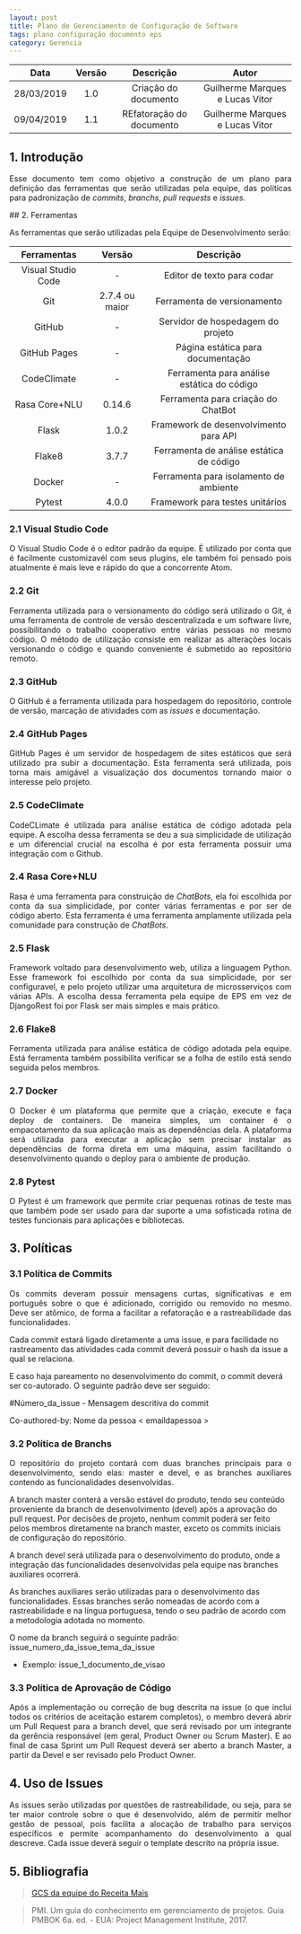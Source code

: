 ```yaml
---
layout: post
title: Plano de Gerenciamento de Configuração de Software
tags: plano configuração documento eps
category: Gerencia
---
```

|Data|Versão|Descrição|Autor|
|:--:|:--:|:--:|:--:|
|28/03/2019| 1.0|Criação do documento |Guilherme Marques e Lucas Vitor|
|09/04/2019|1.1|REfatoração do documento|Guilherme Marques e Lucas Vitor|

## 1. Introdução

<p align="justify">Esse documento tem como objetivo a construção de um plano para definição das ferramentas que serão utilizadas pela equipe, das políticas para padronização de <i>commits</i>, <i>branchs</i>, <i>pull requests</i> e <i>issues</i>. </p>
<!--more-->
## 2. Ferramentas

<p align="justify"> As ferramentas que serão utilizadas pela Equipe de Desenvolvimento serão:</p>

|Ferramentas|Versão|Descrição|
|:--:|:--:|:--:|
|Visual Studio Code|-|Editor de texto para codar|
|Git|2.7.4 ou maior|Ferramenta de versionamento|
|GitHub|-|Servidor de hospedagem do projeto|
|GitHub Pages|-|Página estática para documentação|
|CodeClimate|-|Ferramenta para análise estática do código|
|Rasa Core+NLU|0.14.6|Ferramenta para criação do ChatBot|
|Flask|1.0.2|Framework de desenvolvimento para API|
|Flake8|3.7.7|Ferramenta de análise estática de código|
|Docker|-|Ferramenta para isolamento de ambiente|
|Pytest|4.0.0| Framework para testes unitários|

### 2.1 Visual Studio Code

<p align="justify">
O Visual Studio Code é o editor padrão da equipe. É utilizado por conta que é facilmente customizavél com seus plugins, ele também foi pensado pois atualmente é mais leve e rápido do que a concorrente Atom.
</p>


### 2.2 Git

<p align="justify">
Ferramenta utilizada para o versionamento do código será utilizado o Git, é uma ferramenta de controle de versão descentralizada e um software livre, possibilitando o trabalho cooperativo entre várias pessoas no mesmo código. O método de utilização consiste em realizar as alterações locais versionando o código e quando conveniente é submetido ao repositório remoto.
</p>

### 2.3 GitHub

<p align="justify">
O GitHub é a ferramenta utilizada para hospedagem do repositório, controle de versão, marcação de atividades com as <i>issues</i> e documentação.
</p>

### 2.4 GitHub Pages

<p align="justify">
GitHub Pages é um servidor de hospedagem de sites estáticos que será utilizado pra subir a documentação. Esta ferramenta será utilizada, pois torna mais amigável a visualização dos documentos tornando maior o interesse pelo projeto.
</p>


### 2.5 CodeClimate

<p align="justify">
CodeCLimate é utilizada para análise estática de código adotada pela equipe. A escolha dessa ferramenta se deu a sua simplicidade de utilização e um diferencial crucial na escolha é por esta ferramenta possuir uma integração com o Github.
</p>

### 2.4 Rasa Core+NLU

<p align="justify">
Rasa é uma ferramenta para construição de <i>ChatBots</i>, ela foi escolhida por conta da sua simplicidade, por conter várias ferramentas e por ser de código aberto. Esta ferramenta é uma ferramenta amplamente utilizada pela comunidade para construção de <i>ChatBots</i>.
</p>

### 2.5 Flask

<p align="justify">
Framework voltado para desenvolvimento web, utiliza a linguagem Python. Esse framework foi escolhido por conta da sua simplicidade, por ser configuravel, e pelo projeto utilizar uma arquitetura de microsserviços com várias APIs. A escolha dessa ferramenta pela equipe de EPS em vez de DjangoRest foi por Flask ser mais simples e mais prático.
</p>

### 2.6 Flake8

<p align="justify">
Ferramenta utilizada para análise estática de código adotada pela equipe. Está ferramenta também possibilita verificar se a folha de estilo está sendo seguida pelos membros.
</p>

### 2.7 Docker

<p align="justify">
O Docker é um plataforma que permite que a criação, execute e faça deploy de containers. De maneira simples, um container é o empacotamento da sua aplicação mais as dependências dela. A plataforma será utilizada para executar a aplicação sem precisar instalar as dependências de forma direta em uma máquina, assim facilitando o desenvolvimento quando o deploy para o ambiente de produção.
</p>

### 2.8 Pytest

<p align="justify">
O Pytest é um framework que permite criar pequenas rotinas de teste mas que também pode ser usado para dar suporte a uma sofisticada rotina de testes funcionais para aplicações e bibliotecas.
</p>

## 3. Políticas

### 3.1 Política de __Commits__

<p align="justify">
Os commits deveram possuir mensagens curtas, significativas e em português sobre o que é adicionado, corrigido ou removido no mesmo. Deve ser atômico, de forma a facilitar a refatoração e a rastreabilidade das funcionalidades.

Cada commit estará ligado diretamente a uma issue, e para facilidade no rastreamento das atividades cada commit deverá possuir o hash da issue a qual se relaciona.

E caso haja pareamento no desenvolvimento do commit, o commit deverá ser co-autorado. O seguinte padrão deve ser seguido:

#Número_da_issue - Mensagem descritiva do commit


Co-authored-by: Nome da pessoa < emaildapessoa >

</p>

### 3.2 Política de __Branchs__

<p align="justify">
O repositório do projeto contará com duas branches principais para o desenvolvimento, sendo elas: master e devel, e as branches auxiliares contendo as funcionalidades desenvolvidas.

A branch master conterá a versão estável do produto, tendo seu conteúdo proveniente da branch de desenvolvimento (devel) após a aprovação do pull request. Por decisões de projeto, nenhum commit poderá ser feito pelos membros diretamente na branch master, exceto os commits iniciais de configuração do repositório.

A branch devel será utilizada para o desenvolvimento do produto, onde a integração das funcionalidades desenvolvidas pela equipe nas branches auxiliares ocorrerá.

As branches auxiliares serão utilizadas para o desenvolvimento das funcionalidades. Essas branches serão nomeadas de acordo com a rastreabilidade e na língua portuguesa, tendo o seu padrão de acordo com a metodologia adotada no momento.

O nome da branch seguirá o seguinte padrão: issue_numero_da_issue_tema_da_issue

- Exemplo: issue_1_documento_de_visao</p>

### 3.3 Política de Aprovação de Código

<p align="justify">
Após a implementação ou correção de bug descrita na issue (o que inclui todos os critérios de aceitação estarem completos), o membro deverá abrir um Pull Request para a branch devel, que será revisado por um integrante da gerência responsável (em geral, Product Owner ou Scrum Master). E ao final de casa Sprint um Pull Request deverá ser aberto a branch Master, a partir da Devel e ser revisado pelo  Product Owner.</p>

## 4. Uso de Issues

<p align="justify">
As issues serão utilizadas por questões de rastreabilidade, ou seja, para se ter maior controle sobre o que é desenvolvido, além de permitir melhor gestão de pessoal, pois facilita a alocação de trabalho para serviços específicos e permite acompanhamento do desenvolvimento a qual descreve. Cada issue deverá seguir o template descrito na própria issue.</p>



## 5. Bibliografia

> [GCS da equipe do Receita Mais](https://github.com/fga-eps-mds/2017.2-Receita-Mais/wiki/Plano-de-Gerenciamento-e-Configura%C3%A7%C3%A3o-de-Software)

> PMI. Um guia do conhecimento em gerenciamento de projetos. Guia PMBOK 6a. ed. - EUA: Project Management Institute, 2017.